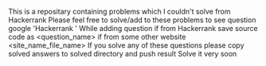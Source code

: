 This is a repositary containing problems which I couldn't solve from Hackerrank
Please feel free to solve/add to these problems to see question google 'Hackerrank <filename>'
While adding question if from Hackerrank save source code as <question_name> if from some other website <site_name_file_name>
If you solve any of these questions please copy solved answers to solved directory and push result
Solve it very soon

